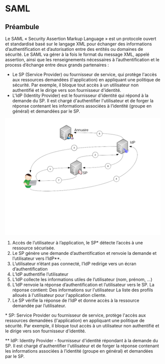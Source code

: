 # SAML

## Préambule


Le SAML « Security Assertion Markup Language » est un protocole ouvert et standardisé basé sur le langage XML pour échanger des informations d’authentification et d’autorisation entre des entités ou domaines de sécurité.
Le SAML va gérer à la fois le format du message XML, appelé assertion, ainsi que les renseignements nécessaires à l’authentification et le process d’échange entre deux grands partenaires :

- Le SP (Service Provider) ou fournisseur de service, qui protège l'accès aux ressources demandées (l'application) en appliquant une politique de sécurité. Par exemple, il bloque tout accès à un utilisateur non authentifié et le dirige vers son fournisseur d'identité.
- L'IdP (Identity Provider) est le fournisseur d'identité qui répond à la demande du SP. Il est chargé d'authentifier l'utilisateur et de forger la réponse contenant les informations associées à l’identité (groupe en général) et demandées par le SP.

![Schéma explicatif](./sources/schema-saml.png)

1.  Accès de l’utilisateur à l’application, le SP* détecte l’accès à une ressource sécurisée.
2.  Le SP génère une demande d’authentification et renvoie la demande et l’utilisateur vers l’IdP**.
3.  L’utilisateur n’étant pas connecté, l’IdP redirige vers un écran d’authentification
4.  L’IdP authentifie l’utilisateur
5.  L’IdP collecte les informations utiles de l’utilisateur (nom, prénom, ...)
6.  L’IdP renvoie la réponse d’authentification et l’utilisateur vers le SP. La réponse contient:
Des informations sur l'utilisateur
La liste des profils alloués à l'utilisateur pour l'application cliente.
7.  Le SP vérifie la réponse de l’IdP et donne accès à la ressource demandée par l’utilisateur.


&#42; SP: Service Provider ou fournisseur de service, protège l'accès aux ressources demandées (l'application) en appliquant une politique de sécurité. Par exemple, il bloque tout accès à un utilisateur non authentifié et le dirige vers son fournisseur d'identité.

&#42;&#42; IdP: Identity Provider - fournisseur d'identité répondant à la demande du SP. Il est chargé d'authentifier l'utilisateur et de forger la réponse contenant les informations associées à l’identité (groupe en général) et demandées par le SP.

